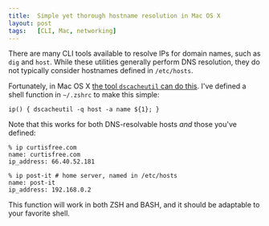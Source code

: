 ```yaml
---
title:  Simple yet thorough hostname resolution in Mac OS X
layout: post
tags:   [CLI, Mac, networking]
---
```

There are many CLI tools available to resolve IPs for domain names, such as `dig` and `host`. While
these utilities generally perform DNS resolution, they do not typically consider hostnames defined
in `/etc/hosts`.

Fortunately, in Mac OS X [the tool `dscacheutil` can do this][superuser]. I've defined a shell
function in `~/.zshrc` to make this simple:

    ip() { dscacheutil -q host -a name ${1}; }

Note that this works for both DNS-resolvable hosts _and_ those you've defined:

<pre><code>% ip curtisfree.com
name: curtisfree.com
ip_address: 66.40.52.181</code></pre>

<pre><code>% ip post-it # home server, named in /etc/hosts
name: post-it
ip_address: 192.168.0.2</code></pre>

This function will work in both ZSH and BASH, and it should be adaptable to your favorite shell.

[superuser]: http://superuser.com/a/299431

